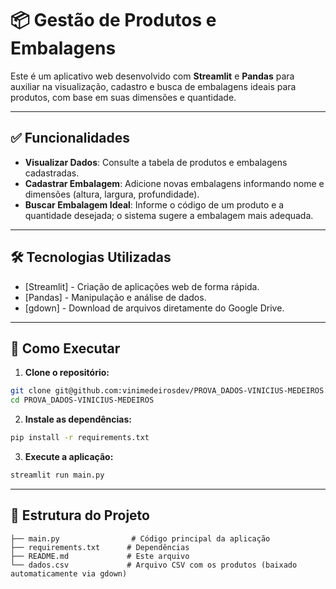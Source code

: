 
# 📦 Gestão de Produtos e Embalagens

Este é um aplicativo web desenvolvido com **Streamlit** e **Pandas** para auxiliar na visualização, cadastro e busca de embalagens ideais para produtos, com base em suas dimensões e quantidade.

---

## ✅ Funcionalidades

- **Visualizar Dados**: Consulte a tabela de produtos e embalagens cadastradas.
- **Cadastrar Embalagem**: Adicione novas embalagens informando nome e dimensões (altura, largura, profundidade).
- **Buscar Embalagem Ideal**: Informe o código de um produto e a quantidade desejada; o sistema sugere a embalagem mais adequada.

---

## 🛠️ Tecnologias Utilizadas

- [Streamlit] - Criação de aplicações web de forma rápida.
- [Pandas] - Manipulação e análise de dados.
- [gdown] - Download de arquivos diretamente do Google Drive.

---

## 🚀 Como Executar

1. **Clone o repositório:**

```bash
git clone git@github.com:vinimedeirosdev/PROVA_DADOS-VINICIUS-MEDEIROS.git
cd PROVA_DADOS-VINICIUS-MEDEIROS
```

2. **Instale as dependências:**

```bash
pip install -r requirements.txt
```

3. **Execute a aplicação:**

```bash
streamlit run main.py
```

---

## 📂 Estrutura do Projeto

```
├── main.py                # Código principal da aplicação
├── requirements.txt      # Dependências
├── README.md             # Este arquivo
└── dados.csv             # Arquivo CSV com os produtos (baixado automaticamente via gdown)
```
